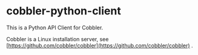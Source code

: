 # cobbler-python-client

This is a Python API Client for Cobbler.

Cobbler is a Linux installation server, see [https://github.com/cobbler/cobbler](https://github.com/cobbler/cobbler) .
